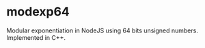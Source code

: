 modexp64
========

Modular exponentiation in NodeJS using 64 bits unsigned numbers. Implemented in C++.
